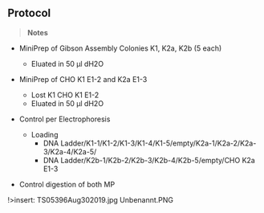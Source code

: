 ﻿---
aimtask:   MiniPrep of Gibson Assembly Colonies from 23.08 / MiniPrep of sequenced CHO K1 E1-2 and CHO K2a E1-3 (16.08)  
protocol: "-"
date: 2019-08-30 
participants: Felix Pfister, Jannik Wagner
---    
## Protocol  
   
   > **Notes**

-   MiniPrep of Gibson Assembly Colonies K1, K2a, K2b (5 each)
    -   Eluated in 50 µl dH2O
-   MiniPrep of CHO K1 E1-2 and K2a E1-3
    -   Lost K1 CHO K1 E1-2
    -   Eluated in 50 µl dH2O
-   Control per Electrophoresis
    -   Loading
        -   DNA Ladder/K1-1/K1-2/K1-3/K1-4/K1-5/empty/K2a-1/K2a-2/K2a-3/K2a-4/K2a-5/
        -   DNA Ladder/K2b-1/K2b-2/K2b-3/K2b-4/K2b-5/empty/CHO K2a E1-3

  

  

-   Control digestion of both MP

!>insert:
TS05396Aug302019.jpg
Unbenannt.PNG
